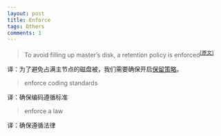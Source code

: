 ```yaml
---
layout: post
title: Enforce
tags: Others
comments: 1
---
```




> To avoid filling up master’s disk, a retention policy is enforced<sup>[[原文]](https://kubernetes.io/docs/tasks/debug-application-cluster/events-stackdriver/)</sup>

译：为了避免占满主节点的磁盘被，我们需要确保开启<u>保留策略</u>。

> enforce coding standards

译：确保编码遵循标准

> enforce a law

译：确保遵循法律